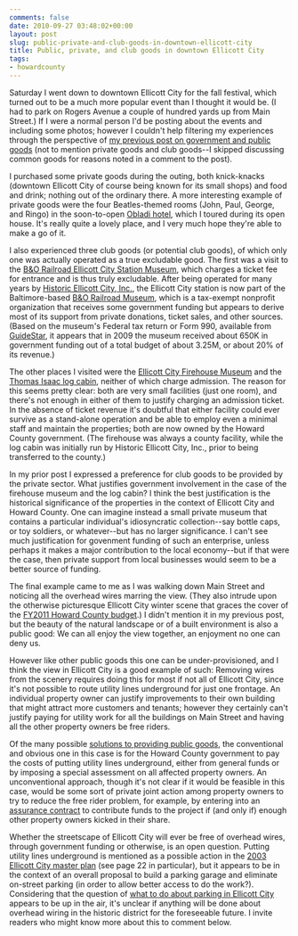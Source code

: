```yaml
---
comments: false
date: 2010-09-27 03:48:02+00:00
layout: post
slug: public-private-and-club-goods-in-downtown-ellicott-city
title: Public, private, and club goods in downtown Ellicott City
tags:
- howardcounty
---
```


Saturday I went down to downtown Ellicott City for the fall festival, which turned out to be a much more popular event than I thought it would be. (I had to park on Rogers Avenue a couple of hundred yards up from Main Street.) If I were a normal person I'd be posting about the events and including some photos; however I couldn't help filtering my experiences through the perspective of [my previous post on government and public goods](http://blog.hecker.org/2010/09/25/why-government-public-goods/) (not to mention private goods and club goods--I skipped discussing common goods for reasons noted in a comment to the post).

I purchased some private goods during the outing, both knick-knacks (downtown Ellicott City of course being known for its small shops) and food and drink; nothing out of the ordinary there. A more interesting example of private goods were the four Beatles-themed rooms (John, Paul, George, and Ringo) in the soon-to-open [Obladi hotel](http://www.explorehoward.com/news/75048/beatles-themed-obladi-historic-ellicott-citys-first-hotel/), which I toured during its open house. It's really quite a lovely place, and I very much hope they're able to make a go of it.

I also experienced three club goods (or potential club goods), of which only one was actually operated as a true excludable good. The first was a visit to the [B&O Railroad Ellicott City Station Museum](http://www.ecborail.org/), which charges a ticket fee for entrance and is thus truly excludable. After being operated for many years by [Historic Ellicott City, Inc.](http://www.historicec.com/aboutUs.htm), the Ellicott City station is now part of the Baltimore-based [B&O Railroad Museum](http://www.borail.org/), which is a tax-exempt nonprofit organization that receives some government funding but appears to derive most of its support from private donations, ticket sales, and other sources. (Based on the museum's Federal tax return or Form 990, available from [GuideStar](http://www2.guidestar.org/ReportNonProfit.aspx?ein=52-1535426&name=b-o-railroad-museum#), it appears that in 2009 the museum received about 650K in government funding out of a total budget of about 3.25M, or about 20% of its revenue.)

The other places I visited were the [Ellicott City Firehouse Museum](http://www.howardcountymd.gov/RAP/RAP_HistoricalSites.htm#anch223446) and the [Thomas Isaac log cabin](http://www.historicec.com/thomasIsaac.htm), neither of which charge admission. The reason for this seems pretty clear: both are very small facilities (just one room), and there's not enough in either of them to justify charging an admission ticket. In the absence of ticket revenue it's doubtful that either facility could ever survive as a stand-alone operation and be able to employ even a minimal staff and maintain the properties; both are now owned by the Howard County government. (The firehouse was always a county facility, while the log cabin was initially run by Historic Ellicott City, Inc., prior to being transferred to the county.)

In my prior post I expressed a preference for club goods to be provided by the private sector. What justifies government involvement in the case of the firehouse museum and the log cabin? I think the best justification is the historical significance of the properties in the context of Ellicott City and Howard County. One can imagine instead a small private museum that contains a particular individual's idiosyncratic collection--say bottle caps, or toy soldiers, or whatever--but has no larger significance. I can't see much justification for govenment funding of such an enterprise, unless perhaps it makes a major contribution to the local economy--but if that were the case, then private support from local businesses would seem to be a better source of funding.

The final example came to me as I was walking down Main Street and noticing all the overhead wires marring the view. (They also intrude upon the otherwise picturesque Ellicott City winter scene that graces the cover of the [FY2011 Howard County budget](http://www.co.ho.md.us/DOA/Approved%20FY11%20Budget.htm).) I didn't mention it in my previous post, but the beauty of the natural landscape or of a built environment is also a public good: We can all enjoy the view together, an enjoyment no one can deny us.

However like other public goods this one can be under-provisioned, and I think the view in Ellicott City is a good example of such: Removing wires from the scenery requires doing this for most if not all of Ellicott City, since it's not possible to route utility lines underground for just one frontage. An individual property owner can justify improvements to their own building that might attract more customers and tenants; however they certainly can't justify paying for utility work for all the buildings on Main Street and having all the other property owners be free riders.

Of the many possible [solutions to providing public goods](http://en.wikipedia.org/wiki/Public_good#Possible_solutions), the conventional and obvious one in this case is for the Howard County government to pay the costs of putting utility lines underground, either from general funds or by imposing a special assessment on all affected property owners. An unconventional approach, though it's not clear if it would be feasible in this case, would be some sort of private joint action among property owners to try to reduce the free rider problem, for example, by entering into an [assurance contract](http://en.wikipedia.org/wiki/Assurance_contract) to contribute funds to the project if (and only if) enough other property owners kicked in their share.

Whether the streetscape of Ellicott City will ever be free of overhead wires, through government funding or otherwise, is an open question. Putting utility lines underground is mentioned as a possible action in the [2003 Ellicott City master plan](http://www.co.ho.md.us/CountyCouncil/CCdocs/final.pdf) (see page 22 in particular), but it appears to be in the context of an overall proposal to build a parking garage and eliminate on-street parking (in order to allow better access to do the work?). Considering that the question of [what to do about parking in Ellicott City](http://www.explorehoward.com/news/64162/paid-parking-mulled-ellicott-citys-main-street) appears to be up in the air, it's unclear if anything will be done about overhead wiring in the historic district for the foreseeable future. I invite readers who might know more about this to comment below.







